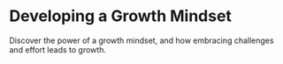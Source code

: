 # Developing a Growth Mindset

Discover the power of a growth mindset, and how embracing challenges and effort leads to growth.